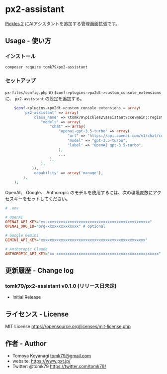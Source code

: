 # px2-assistant

[Pickles 2](https://pickles2.com/) にAIアシスタントを追加する管理画面拡張です。


## Usage - 使い方

### インストール

```
composer require tomk79/px2-assistant
```

### セットアップ

`px-files/config.php` の `$conf->plugins->px2dt->custom_console_extensions` に、 `px2-assistant` の設定を追加する。

```php
	$conf->plugins->px2dt->custom_console_extensions = array(
	    'px2-assistant' => array(
			'class_name' => \tomk79\pickles2\assistant\cce\main::register(array(
				"models" => array(
					"chat" => array(
						"openai-gpt-3.5-turbo" => array(
							"url" => "https://api.openai.com/v1/chat/completions",
							"model" => "gpt-3.5-turbo",
							"label" => "OpenAI gpt-3.5-turbo",
						),
                        ...
					),
				),
			)),
			'capability' => array('manage'),
		),
	);
```

OpenAI、 Google、 Anthoropic のモデルを使用するには、次の環境変数にアクセスキーをセットしてください。

```ini
# .env

# OpenAI
OPENAI_API_KEY="xx-xxxxxxxxxxxxxxxxxxxxxxxxxxxxxxxxxxxxxxxxxxxxxx"
OPENAI_ORG_ID="org-xxxxxxxxxxxxxx" # optional

# Google Gemini
GEMINI_API_KEY="xxxxxxxxxxxxxxxxxxxxxxxxxxxxxxxxxxxxxxxxxxxxxxx"

# Anthoropic Claude
ANTHOROPIC_API_KEY="xx-xxxxxxxxxxxxxxxxxxxxxxxxxxxxxxxxxxxxxxxxxxxxxx"
```

## 更新履歴 - Change log

### tomk79/px2-assistant v0.1.0 (リリース日未定)

- Initial Release



## ライセンス - License

MIT License https://opensource.org/licenses/mit-license.php


## 作者 - Author

- Tomoya Koyanagi <tomk79@gmail.com>
- website: <https://www.pxt.jp/>
- Twitter: @tomk79 <https://twitter.com/tomk79/>
